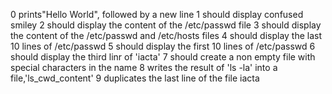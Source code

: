0 prints"Hello World", followed by a new line
1 should display confused smiley
2 should display the content of the /etc/passwd file
3 should display the content of the /etc/passwd and /etc/hosts files
4 should display the last 10 lines of /etc/passwd
5 should display the first 10 lines of /etc/passwd
6 should display the third linr of 'iacta'
7 should create a non empty file with special characters in the name
8 writes the result of 'ls -la' into a file,'ls\_cwd\_content'
9 duplicates the last line of the file iacta
